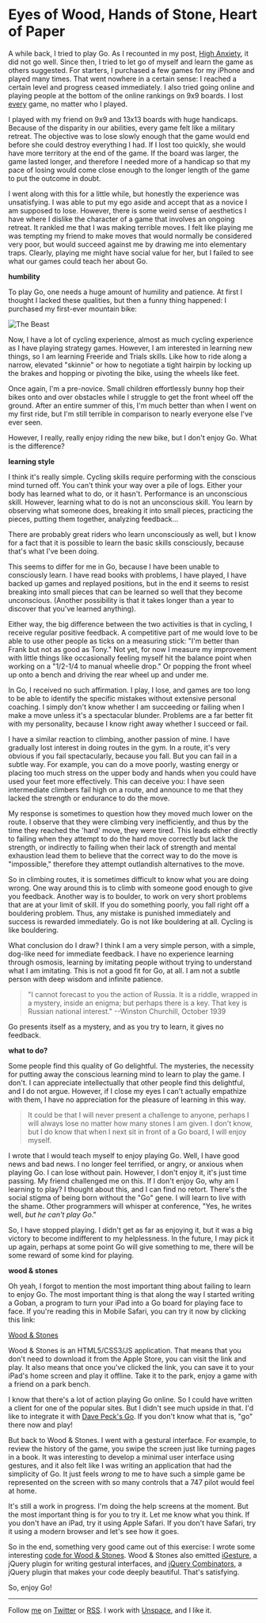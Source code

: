 Eyes of Wood, Hands of Stone, Heart of Paper
===

A while back, I tried to play Go. As I recounted in my post, [High Anxiety][anxiety], it did not go well. Since then, I tried to let go of myself and learn the game as others suggested. For starters, I purchased a few games for my iPhone and played many times. That went nowhere in a certain sense: I reached a certain level and progress ceased immediately. I also tried going online and playing people at the bottom of the online rankings on 9x9 boards. I lost <u>every</u> game, no matter who I played.

I played with my friend on 9x9 and 13x13 boards with huge handicaps. Because of the disparity in our abilities, every game felt like a military retreat. The objective was to lose slowly enough that the game would end before she could destroy everything I had. If I lost too quickly, she would have more territory at the end of the game. If the board was larger, the game lasted longer, and therefore I needed more of a handicap so that my pace of losing would come close enough to the longer length of the game to put the outcome in doubt.

I went along with this for a little while, but honestly the experience was unsatisfying. I was able to put my ego aside and accept that as a novice I am supposed to lose. However, there is some weird sense of aesthetics I have where I dislike the character of a game that involves an ongoing retreat. It rankled me that I was making terrible moves. I felt like playing me was tempting my friend to make moves that would normally be considered very poor, but would succeed against me by drawing me into elementary traps. Clearly, playing me might have social value for her, but I failed to see what our games could teach her about Go.

**humbility**

To play Go, one needs a huge amount of humility and patience. At first I thought I lacked these qualities, but then a funny thing happened: I purchased my first-ever mountain bike:

![The Beast](http://farm5.static.flickr.com/4098/4867335146_a234ce7f83_d.jpg)

Now, I have a lot of cycling experience, almost as much cycling experience as I have playing strategy games. However, I am interested in learning new things, so I am learning Freeride and Trials skills. Like how to ride along a narrow, elevated "skinnie" or how to negotiate a tight hairpin by locking up the brakes and hopping or pivoting the bike, using the wheels like feet.

Once again, I'm a pre-novice. Small children effortlessly bunny hop their bikes onto and over obstacles while I struggle to get the front wheel off the ground. After an entire summer of this, I'm much better than when I went on my first ride, but I'm still terrible in comparison to nearly everyone else I've ever seen.

However, I really, really enjoy riding the new bike, but I don't enjoy Go. What is the difference?

**learning style**

I think it's really simple. Cycling skills require performing with the conscious mind turned off. You can't think your way over a pile of logs. Either your body has learned what to do, or it hasn't. Performance is an unconscious skill. However, learning what to do is not an unconscious skill. You learn by observing what someone does, breaking it into small pieces, practicing the pieces, putting them together, analyzing feedback...

There are probably great riders who learn unconsciously as well, but I know for a fact that it is possible to learn the basic skills consciously, because that's what I've been doing.

This seems to differ for me in Go, because I have been unable to consciously learn. I have read books with problems, I have played, I have backed up games and replayed positions, but in the end it seems to resist breaking into small pieces that can be learned so well that they become unconscious. (Another possibility is that it takes longer than a year to discover that you've learned anything).

Either way, the big difference between the two activities is that in cycling, I receive regular positive feedback. A competitive part of me would love to be able to use other people as ticks on a measuring stick: "I'm better than Frank but not as good as Tony." Not yet, for now I measure my improvement with little things like occasionally feeling myself hit the balance point when working on a "1/2-1/4 to manual wheelie drop." Or popping the front wheel up onto a bench and driving the rear wheel up and under me.

In Go, I received no such affirmation. I play, I lose, and games are too long to be able to identify the specific mistakes without extensive personal coaching. I simply don't know whether I am succeeding or failing when I make a move unless it's a spectacular blunder. Problems are a far better fit with my personality, because I know right away whether I succeed or fail.

I have a similar reaction to climbing, another passion of mine. I have gradually lost interest in doing routes in the gym. In a route, it's very obvious if you fail spectacularly, because you fall. But you can fail in a subtle way. For example, you can do a move poorly, wasting energy or placing too much stress on the upper body and hands when you could have used your feet more effectively. This can deceive you: I have seen intermediate climbers fail high on a route, and announce to me that they lacked the strength or endurance to do the move.

My response is sometimes to question how they moved much lower on the route. I observe that they were climbing very inefficiently, and thus by the time they reached the 'hard' move, they were tired. This leads either directly to failing when they attempt to do the hard move correctly but lack the strength, or indirectly to failing when their lack of strength and mental exhaustion lead them to believe that the correct way to do the move is "impossible," therefore they attempt outlandish alternatives to the move.

So in climbing routes, it is sometimes difficult to know what you are doing wrong. One way around this is to climb with someone good enough to give you feedback. Another way is to boulder, to work on very short problems that are at your limit of skill. If you do something poorly, you fall right off a bouldering problem. Thus, any mistake is punished immediately and success is rewarded immediately. Go is not like bouldering at all. Cycling is like bouldering.

What conclusion do I draw? I think I am a very simple person, with a simple, dog-like need for immediate feedback. I have no experience learning through osmosis, learning by imitating people without trying to understand what I am imitating. This is not a good fit for Go, at all. I am not a subtle person with deep wisdom and infinite patience.

> "I cannot forecast to you the action of Russia. It is a riddle, wrapped in a mystery, inside an enigma; but perhaps there is a key. That key is Russian national interest." --Winston Churchill, October 1939

Go presents itself as a mystery, and as you try to learn, it gives no feedback.

**what to do?**

Some people find this quality of Go delightful. The mysteries, the necessity for putting away the conscious learning mind to learn to play the game. I don't. I can appreciate intellectually that other people find this delightful, and I do not argue. However, if I close my eyes I can't actually empathize with them, I have no appreciation for the pleasure of learning in this way.

> It could be that I will never present a challenge to anyone, perhaps I will always lose no matter how many stones I am given. I don't know, but I do know that when I next sit in front of a Go board, I will enjoy myself. 

I wrote that I would teach myself to enjoy playing Go. Well, I have good news and bad news. I no longer feel terrified, or angry, or anxious when playing Go. I can lose without pain. However, I don't enjoy it, it's just time passing. My friend challenged me on this. If I don't enjoy Go, why am I learning to play? I thought about this, and I can find no retort. There's the social stigma of being born without the "Go" gene. I will learn to live with the shame. Other programmers will whisper at conference, "Yes, he writes well, *but he can't play Go*."

So, I have stopped playing. I didn't get as far as enjoying it, but it was a big victory to become indifferent to my helplessness. In the future, I may pick it up again, perhaps at some point Go will give something to me, there will be some reward of some kind for playing.

**wood & stones**

Oh yeah, I forgot to mention the most important thing about failing to learn to enjoy Go. The most important thing is that along the way I started writing a Goban, a program to turn your iPad into a Go board for playing face to face. If you're reading this in Mobile Safari, you can try it now by clicking this link:

[Wood & Stones][ws]

Wood & Stones is an HTML5/CSS3/JS application. That means that you don't need to download it from the Apple Store, you can visit the link and play. It also means that once you've clicked the link, you can save it to your iPad's home screen and play it offline. Take it to the park, enjoy a game with a friend on a park bench.

I know that there's a lot of action playing Go online. So I could have written a client for one of the popular sites. But I didn't see much upside in that. I'd like to integrate it with [Dave Peck's Go][peck]. If you don't know what that is, "go" there now and play!

But back to Wood & Stones. I went with a gestural interface. For example, to review the history of the game, you swipe the screen just like turning pages in a book. It was interesting to develop a minimal user interface using gestures, and it also felt like I was writing an application that had the simplicity of Go. It just feels *wrong* to me to have such a simple game be represented on the screen with so many controls that a 747 pilot would feel at home.

It's still a work in progress. I'm doing the help screens at the moment. But the most important thing is for you to try it. Let me know what you think. If you don't have an iPad, try it using Apple Safari. If you don't have Safari, try it using a modern browser and let's see how it goes.

So in the end, something very good came out of this exercise: I wrote some interesting [code for Wood & Stones][wscode]. Wood & Stones also emitted [iGesture][ig], a jQuery plugin for writing gestural interfaces, and  [jQuery Combinators][jqc], a jQuery plugin that makes your code deeply beautiful. That's satisfying.

So, enjoy Go!

----
	
Follow [me](http://reginald.braythwayt.com) on [Twitter](http://twitter.com/raganwald) or [RSS](http://feeds.feedburner.com/raganwald "raganwald's rss feed"). I work with [Unspace](http://unspace.ca), and I like it.

[anxiety]: http://github.com/raganwald/homoiconic/blob/master/2009-10-20/high_anxiety.md#readme
[ws]: http://raganwald.github.com/wood_and_stones
[wscode]: http://github.com/raganwald/wood_and_stones
[raganwaldcode]: http://github.com/raganwald/
[ig]: http://github.com/raganwald/iGesture
[jqc]: http://github.com/raganwald/JQuery-Combinators
[peck]: http://github.com/davepeck/appengine-go